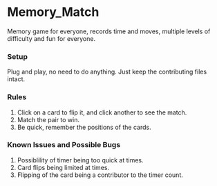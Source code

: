 # Memory_Match
Memory game for everyone, records time and moves, multiple levels of difficulty and fun for everyone.

### Setup
Plug and play, no need to do anything. Just keep the contributing files intact.

### Rules
1. Click on a card to flip it, and click another to see the match.
2. Match the pair to win.
3. Be quick, remember the positions of the cards.

### Known Issues and Possible Bugs

1. Possiblility of timer being too quick at times.
2. Card flips being limited at times.
3. Flipping of the card being a contributor to the timer count.
